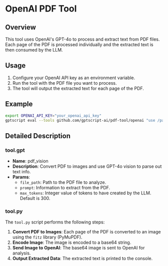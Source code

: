 # OpenAI PDF Tool

## Overview

This tool uses OpenAI's GPT-4o to process and extract text from PDF files. Each page of the PDF is processed individually and the extracted text is then consumed by the LLM.

## Usage

1. Configure your OpenAI API key as an environment variable.
1. Run the tool with the PDF file you want to process.
1. The tool will output the extracted text for each page of the PDF.

## Example

```sh
export OPENAI_API_KEY="your_openai_api_key"
gptscript eval --tools github.com/gptscript-ai/pdf-tool/openai "use /path/to/pdf/file.pdf and report the contents of the file"
```

## Detailed Description

### tool.gpt

- **Name**: pdf_vision
- **Description**: Convert PDF to images and use GPT-4o vision to parse out text info.
- **Params**:
  - `file_path`: Path to the PDF file to analyze.
  - `prompt`: Information to extract from the PDF.
  - `max_tokens`: Integer value of tokens to have created by the LLM. Default is 300.

### tool.py

The `tool.py` script performs the following steps:

1. **Convert PDF to Images**: Each page of the PDF is converted to an image using the `fitz` library (PyMuPDF).
2. **Encode Image**: The image is encoded to a base64 string.
3. **Send Image to OpenAI**: The base64 image is sent to OpenAI for analysis.
4. **Output Extracted Data**: The extracted text is printed to the console.
